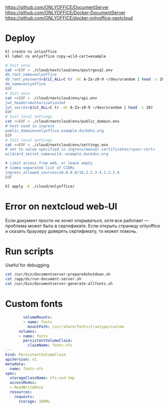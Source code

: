
https://github.com/ONLYOFFICE/DocumentServer
https://github.com/ONLYOFFICE/Docker-DocumentServer
https://github.com/ONLYOFFICE/docker-onlyoffice-nextcloud

# Deploy

```bash
kl create ns onlyoffice
kl label ns onlyoffice copy-wild-cert=example

# Init once
cat <<EOF > ./cloud/nextcloud/env/postrgesql.env
db_root_name=onlyoffice
db_root_password=$(LC_ALL=C tr -dc A-Za-z0-9 </dev/urandom | head -c 20)
db_name=onlyoffice
EOF
# Init once
cat <<EOF > ./cloud/nextcloud/env/api.env
jwt_header=AuthorizationJwt
jwt_secret=$(LC_ALL=C tr -dc A-Za-z0-9 </dev/urandom | head -c 20)
EOF
# Init local settings
cat <<EOF > ./cloud/nextcloud/env/public_domain.env
# host used in ingress
public_domain=onlyoffice.example.duckdns.org
EOF
# Init local settings
cat <<EOF > ./cloud/nextcloud/env/settings.env
# set to value specified in ingress/manual-certificates/<your-cert>
wildcard_secret_name=wild--example.duckdns.org

# Limit access from web, or leave empty
# Comma-separated list of CIDRs
ingress_allowed_sources=10.0.0.0/16,1.2.3.4,1.2.3.4
EOF

kl apply -k ./cloud/onlyoffice/
```

# Error on nextcloud web-UI

Если документ просто не хочет открываться, хотя все работает — проблема может быть в сертификате.
Если открыть страницу onlyoffice и сказать браузеру доверять сертификату, то может помочь.

# Run scripts

Useful for debugging.

```bash
cat /usr/bin/documentserver-prepare4shutdown.sh
cat /app/ds/run-document-server.sh
cat /usr/bin/documentserver-generate-allfonts.sh
```

# Custom fonts

```yaml
        volumeMounts:
        - name: fonts
          mountPath: /usr/share/fonts/truetype/custom
      volumes:
      - name: fonts
        persistentVolumeClaim:
          claimName: fonts-nfs
---
kind: PersistentVolumeClaim
apiVersion: v1
metadata:
  name: fonts-nfs
spec:
  storageClassName: nfs-ssd-tmp
  accessModes:
  - ReadWriteOnce
  resources:
    requests:
      storage: 100Mi
```
